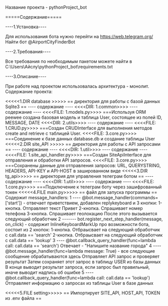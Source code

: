 Название проекта - pythonProject_bot

=====Содержание=====

----1.Установка----

Для использования бота нужно перейти на https://web.telegram.org/ 
Найти бот @AirportCityFinderBot

----2.Требования----

Все требования по необходимым пакетом можете найти в C:\Users\Айслу\pythonProject_bot\requirements.txt

----3.Описание----

При работе над проектом использовалась архитектура - монолит.
Содержание проекта:

<<<<<1.DIR database >>>>>
== директория для работы с базой данных Sqlite3 ==
          ---- содержание ----
                <<<<DIR: 1.common>>>>
                     ---- содержание ----
                          <<<<FILE: 1.models.py>>>>
                          ===Используя ORM peewee создана базовая модель и таблица User, 
                          состоящее из полей ID, MESSAGE, DATE
                <<<<DIR: 2.utils>>>>
                     ---- содержание ----
                          <<<<FILE: 1.CRUD.py>>>>
                          ===Создан CRUDInterface для выполнения методов create and retrieve c 
                          таблицей User.
                <<<<FILE: 3.core.py>>>>
                          ===Соединение к базе данных database.db и создание таблицы User
<<<<<2.DIR site_API >>>>>
== директория для работы с API запросами  ==
          ---- содержание ----
                <<<<DIR: 1.util>>>>
                     ---- содержание ----
                          <<<<FILE: 1.site_api_handler.py>>>>
                          ===Создан SiteApiInterface для отправления и обработки API запросов. 
                <<<<FILE: 3.core.py>>>>
                          ===Сохранены данные для отправления запросов: URL, QUERYSTRING, HEADERS, 
                          API-KEY и API-HOST в зашированном виде
<<<<<3.DIR tg_api>>>>>
== директория для управления телеграм ботом  ==
          ---- содержание ----
                <<<<DIR: 1.util>>>>
                     ---- содержание ----
                          <<<<FILE: 1.сore.py>>>>
                          ===Подключение к телеграм боту через зашифрованный токен
<<<<<4.FILE main.py>>>>>
== файл для запуска программы ==
Содержит message_handlers:
1 ---- @bot.message_handler(commands=['start'])  - отвечает приветствием,
       добавлен replykeyboard и 3 кнопки:
                                 1-кнопка. Отправляет текст Привет
                                 2-кнопка. Спрашивает номер телефона
                                 3-кнопка. Спрашивает геолокацию
       После этого вызывается следующий обработчик 
       2 ------- bot.register_next_step_handler(message, on_click) - содержит InlineKeyboardMarkUp
                   про возможности бота, состоит из 2 кнопок:
                                 1-кнопка. Отбраысвает на следующий обработчик с call.data == 'search'
                                 2-кнопка. Отбраысвает на следующий обработчик с call.data == 'lookup'
3 ---- @bot.callback_query_handler(func=lambda call: call.data == 'search')
       Отвечает - "Напишите название города"
4 ---- @bot.message_handler(func=lambda message: True)   - все следующие сообщение обрабатываются здесь
       Отправляет API запрос и проверяет результат
       Затем сохраняет этот запрос в таблицу USER из базы данных
       В конце выводит результат запроса, если запрос был правильный, иначе выводит надпись об ошибке
5 ---- @bot.callback_query_handler(func=lambda call: call.data == 'lookup')
       Отправляет информацию о запросах из таблицы User в базе данных

<<<<<5.FILE setting>>>>>
== Импортирует SITE_API, HOST_API, TOKEN из .env файла ==
                

